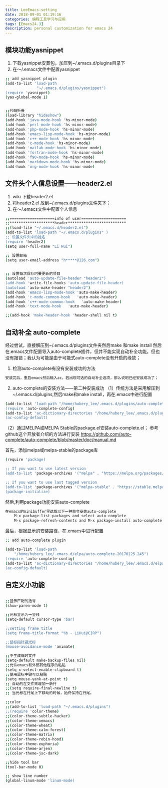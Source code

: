 ```yaml
---
title: LeeEmacs-setting
date: 2018-09-01 01:19:16
categories: 编程工具学习与应用
tags: [Emacs24.3]
description: personal customization for emacs 24
---
```


## 模块功能yasnippet

1. 下载yasnippet安葬包，加压到~/.emacs.d/plugins目录下
2. 在～/.emacs文件中配置yasnippet

``` bash
;; add yasnippet plugin 
(add-to-list 'load-path
              "~/.emacs.d/plugins/yasnippet")
(require 'yasnippet)
(yas-global-mode 1)


;;代码折叠
(load-library "hideshow")
(add-hook 'java-mode-hook 'hs-minor-mode)
(add-hook 'perl-mode-hook 'hs-minor-mode)
(add-hook 'php-mode-hook 'hs-minor-mode)
(add-hook 'emacs-lisp-mode-hook 'hs-minor-mode)
(add-hook 'c++-mode-hook 'hs-minor-mode)
(add-hook 'c-mode-hook 'hs-minor-mode)
(add-hook 'matlab-mode-hook 'hs-minor-mode)
(add-hook 'fortran-mode-hook 'hs-minor-mode)
(add-hook 'f90-mode-hook 'hs-minor-mode)
(add-hook 'markdown-mode-hook 'hs-minor-mode)
(add-hook 'org-mode-hook 'hs-minor-mode)
```

## 文件头个人信息设置——header2.el

1. wiki 下载header2.el
2. 将header2.el 放到~/.emacs.d/plugins文件夹下；
3. 在～/.emacs文件中配置个人信息

``` bash
;;====================info of user====================
;;********************header**************************
;;(load-file "~/.emacs.d/header2.el")
(add-to-list 'load-path "~/.emacs.d/plugins" )
;; 设置文件头中的姓名
(require 'header2)
(setq user-full-name "Li Hui")

;; 设置邮箱
(setq user-email-address "h*****@126.com")

 
;; 设置每次保存时要更新的项目
(autoload 'auto-update-file-header "header2")
(add-hook 'write-file-hooks 'auto-update-file-header)
(autoload 'auto-make-header "header2")
(add-hook 'emacs-lisp-mode-hook 'auto-make-header)
(add-hook 'c-mode-common-hook   'auto-make-header) 
(add-hook 'c++-mode-common-hook   'auto-make-header)
(add-hook 'text-mode-hook   'auto-make-header)

;;(add-hook 'make-header-hook 'header-shell nil t) 
```

## 自动补全 auto-complete

经过尝试，直接解压到~/.emacs.d/plugins文件夹然后make 和make install 然后在.emacs文件配置导入auto-complete插件，但并不能实现自动补全功能。但也没有报错；我认为可能是由于可能式auto-complete没有开启的缘故；

1. 检测auto-complete有没有安装成功的方法

``` bash
安装完后，重启emacs然后输入ac，若出现可选的自动补全选项，那么说明已经安装成功了；
```

2. auto-complete的安装方法——第二种安装成功
（1）传统方法是采用解压到~/.emacs.d/plugins,然后make和make install，再在.emacs中进行配置

``` bash
(add-to-list 'load-path "/home/hubery_lee/.emacs.d/plugins/auto-complete")
(require 'auto-complete-config)
(add-to-list 'ac-dictionary-directories "/home/hubery_lee/.emacs.d/plugins/auto-complete/ac-dict")
(ac-config-default)
```
（2）通过MELPA或MELPA Stable的package.el安装auto-complete.el；
参考github这个开放者介绍的方法进行安装 https://github.com/auto-complete/auto-complete/blob/master/doc/manual.md

首先，添加melpa或melpa-stable的package库

``` bash
(require 'package)

;; If you want to use latest version
(add-to-list 'package-archives '("melpa" . "https://melpa.org/packages/"))

;; If you want to use last tagged version
(add-to-list 'package-archives '("melpa-stable" . "https://stable.melpa.org/packages/"))
(package-initialize)
```
然后,利用package功能安装auto-complete

``` bash
在emacs的minibuffer里选取以下一种命令安装auto-complete
    M-x package-list-packages and select auto-complete
    M-x package-refresh-contents and M-x package-install auto-complete
```
最后，根据显示的安装路径，在.emacs中进行配置

``` bash
;; add auto-complete plugin

(add-to-list 'load-path 
	"/home/hubery_lee/.emacs.d/elpa/auto-complete-20170125.245")
(require 'auto-complete-config)
(add-to-list 'ac-dictionary-directories "/home/hubery_lee/.emacs.d/elpa/auto-complete-20170125.245/ac-dict")
(ac-config-default)
```

## 自定义小功能

``` bash

;;显示匹配的括号
(show-paren-mode t) 

;;光标显示为一竖线
(setq-default cursor-type 'bar)

;;setting frame title 
(setq frame-title-format "%b - LiHui@CIRP")

;;鼠标指针避光标
(mouse-avoidance-mode 'animate)

;;不生成临时文件
(setq-default make-backup-files nil)
;;允许emacs和外部其他程序的粘贴
(setq x-select-enable-clipboard t)
;;使用鼠标中键可以粘贴
(setq mouse-yank-at-point t)
;; 自动的在文件末增加一新行
;;(setq require-final-newline t)
;; 当光标在行尾上下移动的时候，始终保持在行尾。

;;color
;;(add-to-list 'load-path "~/.emacs.d/plugins")
;;(require 'color-theme)
;;(color-theme-subtle-hacker)
;;(color-theme-xemacs)
;;(color-theme-wheat)
;;(color-theme-calm-forest)
;;(color-theme-matrix)
;;(color-theme-robin-hood)
;;(color-theme-euphoria)
;;(color-theme-arjen)
;;(color-theme-jsc-dark)

;;hide tool bar
(tool-bar-mode 0)

;; show line number
(global-linum-mode 'linum-mode)  
```

